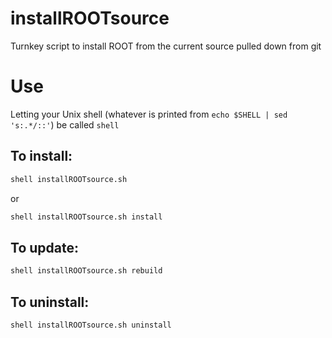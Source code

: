 # installROOTsource
Turnkey script to install ROOT from the current source pulled down from git

# Use
Letting your Unix shell (whatever is printed from `echo $SHELL | sed 's:.*/::'`) be called `shell`
## To install:
~~~bash
shell installROOTsource.sh
~~~
or
~~~bash
shell installROOTsource.sh install
~~~
## To update:
~~~bash
shell installROOTsource.sh rebuild
~~~
## To uninstall:
~~~bash
shell installROOTsource.sh uninstall
~~~
